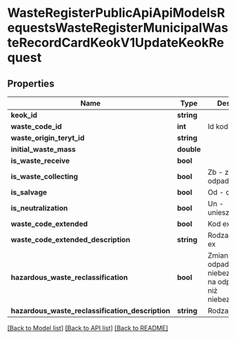 # WasteRegisterPublicApiApiModelsRequestsWasteRegisterMunicipalWasteRecordCardKeokV1UpdateKeokRequest

## Properties
Name | Type | Description | Notes
------------ | ------------- | ------------- | -------------
**keok_id** | **string** |  | [optional] 
**waste_code_id** | **int** | Id kodu odpadu | [optional] 
**waste_origin_teryt_id** | **string** |  | [optional] 
**initial_waste_mass** | **double** |  | [optional] 
**is_waste_receive** | **bool** |  | [optional] 
**is_waste_collecting** | **bool** | Zb - zbieranie odpadów | [optional] 
**is_salvage** | **bool** | Od - odzysk | [optional] 
**is_neutralization** | **bool** | Un - unieszkodliwianie | [optional] 
**waste_code_extended** | **bool** | Kod ex | [optional] 
**waste_code_extended_description** | **string** | Rodzaj odpadu ex | [optional] 
**hazardous_waste_reclassification** | **bool** | Zmiana statusu odpadów niebezpiecznych na odpady inne niż niebezpieczne | [optional] 
**hazardous_waste_reclassification_description** | **string** | Rodzaj odpadu | [optional] 

[[Back to Model list]](../README.md#documentation-for-models) [[Back to API list]](../README.md#documentation-for-api-endpoints) [[Back to README]](../README.md)


